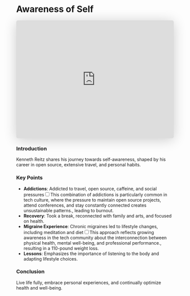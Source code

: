 # Awareness of Self

<iframe class="speakerdeck-iframe" style="border: 0px; background: padding-box rgba(0, 0, 0, 0.1); margin: 0px; padding: 0px; border-radius: 6px; box-shadow: rgba(0, 0, 0, 0.2) 0px 5px 40px; width: 100%; height: auto; aspect-ratio: 560 / 420;" frameborder="0" src="https://speakerdeck.com/player/ba1ba425ac2a4926a52b5a3340e67106" title="Awareness of Self" allowfullscreen="true" data-ratio="1.3333333333333333"></iframe>


### Introduction
Kenneth Reitz shares his journey towards self-awareness, shaped by his career in open source, extensive travel, and personal habits.

### Key Points
- **Addictions**: Addicted to travel, open source, caffeine, and social pressures<label for="sn-tech-burnout" class="margin-toggle sidenote-number"></label><input type="checkbox" id="sn-tech-burnout" class="margin-toggle"/><span class="sidenote">This combination of addictions is particularly common in tech culture, where the pressure to maintain open source projects, attend conferences, and stay constantly connected creates unsustainable patterns.</span>, leading to burnout.
- **Recovery**: Took a break, reconnected with family and arts, and focused on health.
- **Migraine Experience**: Chronic migraines led to lifestyle changes, including meditation and diet<label for="sn-holistic-health" class="margin-toggle sidenote-number"></label><input type="checkbox" id="sn-holistic-health" class="margin-toggle"/><span class="sidenote">This approach reflects growing awareness in the tech community about the interconnection between physical health, mental well-being, and professional performance.</span>, resulting in a 110-pound weight loss.
- **Lessons**: Emphasizes the importance of listening to the body and adapting lifestyle choices.

### Conclusion
Live life fully, embrace personal experiences, and continually optimize health and well-being.
